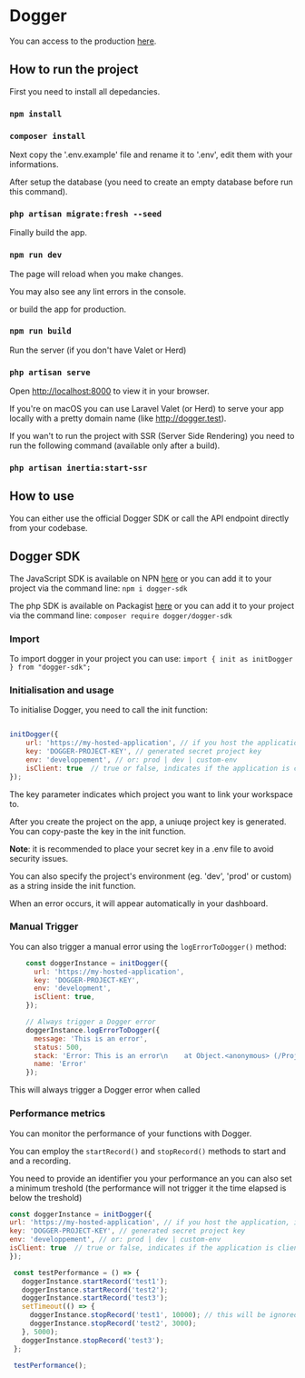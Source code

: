 #  Dogger



You can access to the production [here](https://dogger.cloud).



##  How to run the project



First you need to install all depedancies.



###  `npm install`

###  `composer install`



Next copy the '.env.example' file and rename it to '.env', edit them with your informations.

After setup the database (you need to create an empty database before run this command).



###  `php artisan migrate:fresh --seed`



Finally build the app.



###  `npm run dev`



The page will reload when you make changes.

You may also see any lint errors in the console.



or build the app for production.



###  `npm run build`



Run the server (if you don't have Valet or Herd)



###  `php artisan serve`



Open [http://localhost:8000](http://localhost:8000) to view it in your browser.

If you're on macOS you can use Laravel Valet (or Herd) to serve your app locally with a pretty domain name (like http://dogger.test).



If you wan't to run the project with SSR (Server Side Rendering) you need to run the following command (available only after a build).



###  `php artisan inertia:start-ssr`



##  How to use



You can either use the official Dogger SDK or call the API endpoint directly from your codebase.



##  Dogger SDK

The JavaScript SDK is available on NPN [here](https://www.npmjs.com/package/dogger-sdk) or you can add it to your project via the command line: `npm i dogger-sdk`

The php  SDK is available on Packagist [here](https://packagist.org/packages/dogger/dogger-sdk) or you can add it to your project via the command line: `composer require dogger/dogger-sdk`



###  Import

To import dogger in your project you can use: `import { init as initDogger } from "dogger-sdk";`

###  Initialisation and usage

To initialise Dogger, you need to call the init function:

```js

initDogger({
	url: 'https://my-hosted-application', // if you host the application, indicate your endpoint here
	key: 'DOGGER-PROJECT-KEY', // generated secret project key
	env: 'developpement', // or: prod | dev | custom-env
	isClient: true  // true or false, indicates if the application is client or server side
});

```

The key parameter indicates which project you want to link your workspace to.

After you create the project on the app, a uniuqe project key is generated. You can copy-paste the key in the init function.

**Note**: it is recommended to place your secret key in a .env file to avoid security issues.


You can also specify the project's environment (eg. 'dev', 'prod' or custom) as a string inside the init function.

When an error occurs, it will appear automatically in your dashboard.

### Manual Trigger

You can also trigger a manual error using the ``logErrorToDogger()`` method:
```js
    const doggerInstance = initDogger({
      url: 'https://my-hosted-application',
      key: 'DOGGER-PROJECT-KEY',
      env: 'development',
      isClient: true,
    });

    // Always trigger a Dogger error
    doggerInstance.logErrorToDogger({
      message: 'This is an error',
      status: 500,
      stack: 'Error: This is an error\n    at Object.<anonymous> (/Projects/dogger-sdk/src/index.ts:11:1)\n    at Module._compile (internal/modules/cjs/loader.js:1072:14)\n    at Object.Module._extensions..js (internal/modules/cjs/loader.js:1101:10)\n    at Module.load (internal/modules/cjs/loader.js:937:32)\n    at Function.Module._load (internal/modules/cjs/loader.js:778:12)\n    at Function.executeUserEntryPoint [as runMain] (internal/modules/run_main.js:76:12)\n    at internal/main/run_main_module.js:17:47',
      name: 'Error'
    });
  ```

This will always trigger a Dogger error when called

###  Performance metrics
You can monitor the performance of your functions with Dogger.

You can employ the ``startRecord()`` and ``stopRecord()`` methods to start and and a recording.

You need to provide an identifier you your performance an you can also set a minimum treshold (the performance will not trigger it the time elapsed is below the treshold)

   ```js
 const doggerInstance = initDogger({
   url: 'https://my-hosted-application', // if you host the application, indicate your endpoint here
   key: 'DOGGER-PROJECT-KEY', // generated secret project key
   env: 'developpement', // or: prod | dev | custom-env
   isClient: true  // true or false, indicates if the application is client or server side
 });

    const testPerformance = () => {
      doggerInstance.startRecord('test1');
      doggerInstance.startRecord('test2');
      doggerInstance.startRecord('test3');
      setTimeout(() => {
        doggerInstance.stopRecord('test1', 10000); // this will be ignored due to the treshold
        doggerInstance.stopRecord('test2', 3000);
      }, 5000);
      doggerInstance.stopRecord('test3');
    };

    testPerformance();
```
